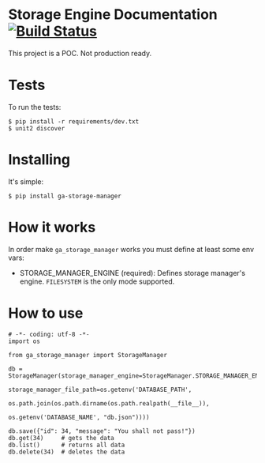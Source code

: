 # Storage Engine Documentation [![Build Status](https://travis-ci.org/geraldoandradee/ga-storage-manager.svg?branch=master)](https://travis-ci.org/geraldoandradee/ga-storage-manager)

This project is a POC. Not production ready.


# Tests
    
To run the tests:
    
    $ pip install -r requirements/dev.txt
    $ unit2 discover


# Installing 

It's simple:
    
    $ pip install ga-storage-manager


# How it works

In order make `ga_storage_manager` works you must define at least some env vars:

* STORAGE_MANAGER_ENGINE (required): Defines storage manager's engine. `FILESYSTEM` is the only mode supported.


# How to use

    # -*- coding: utf-8 -*-
    import os
    
    from ga_storage_manager import StorageManager
    
    db = StorageManager(storage_manager_engine=StorageManager.STORAGE_MANAGER_ENGINE_MODE_FILESYSTEM,
                        storage_manager_file_path=os.getenv('DATABASE_PATH',
                                                            os.path.join(os.path.dirname(os.path.realpath(__file__)),
                                                                         os.getenv('DATABASE_NAME', "db.json"))))
                                                                         
    db.save({"id": 34, "message": "You shall not pass!"})     
    db.get(34)     # gets the data
    db.list()      # returns all data
    db.delete(34)  # deletes the data                                                             